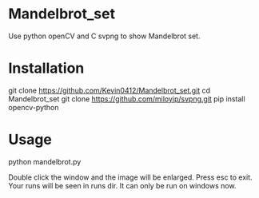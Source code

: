 # Mandelbrot_set
Use python openCV and C svpng to show Mandelbrot set.

# Installation
git clone https://github.com/Kevin0412/Mandelbrot_set.git
cd Mandelbrot_set
git clone https://github.com/miloyip/svpng.git
pip install opencv-python

# Usage
python mandelbrot.py

Double click the window and the image will be enlarged.
Press esc to exit.
Your runs will be seen in runs dir.
It can only be run on windows now.
